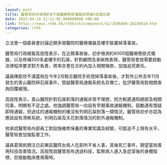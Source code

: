 ```yaml
---
layout: post
title: 醫管局初步檢測約8千個醫療懸掛儀器及修補3百處石屎
date: 2023-04-19 11:11:02.000000000 +08:00
link: https://news.rthk.hk/rthk/ch/component/k2/1696884-20230419.htm
categories: rthk
---
```


立法會一個委員會討論近期多間醫院的醫療儀器及樓宇裝置掉落事故。

醫管局行政總裁高拔陞表示，在近期事故後，初步檢測約8000個醫療懸掛式儀器，以及修補300多處樓宇的石屎。針對顧問及承辦商表現，醫管局會按需要啟動法律程序要求對方負責，將來亦會在合約內加入相關條款，加強追究責任。

議員陳凱欣不滿當局在今年2月聯合醫院手術燈掉落事故後，才對外公布去年11月發生的青山醫院冧石屎事件，質疑醫管局通報系統名存實亡，批評醫管局對相關查詢回覆緩慢。

高拔陞表示，青山醫院針對石屎剝落的通報非常不理想，院方較遲通知總部及相關同事，明顯有不足之處。他強調醫管局一向設有早期事故通報機制，鼓勵遇有懷疑即時通報，但過往的通報機制的確沒有列明石屎剝落一類情況，醫管局初步亦認為應該設有清晰系統，列明石屎及天花剝落情況的對外通報機制。

他承認醫管局內部員工對設施維修保養的專業知識及經驗，可能追不上現有水平，醫管局會加強監督工作。

議員葛珮帆關注日前東區醫院女病人在廁所不省人事，其後死亡事件，期望當局善用科技改善情況。高拔陞說醫管局有透過科技，監察病人進入急症室後的身體指標，但推動臨床應用需時。
